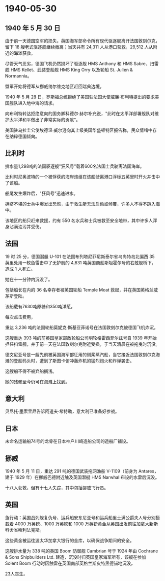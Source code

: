 # 1940-05-30

## 1940 年 5 月 30 日

由于前一天德国空军的损失，英国海军部命令所有现代驱逐舰离开法国敦刻尔克，留下
18 艘老式驱逐舰继续撤离；当天共有 24,311 人从港口获救，29,512
人从附近的海滩获救。

尽管天气恶劣，德国飞机仍然损坏了驱逐舰 HMS Anthony 和 HMS Sabre、扫雷舰
HMS Kellet、武装登船舰 HMS King Orry 以及轮船 St. Julien & Normannia。

盟军开始将德军从挪威纳尔维克地区赶回瑞典边境。

1940 年 5 月 28
日，罗斯福总统拒绝了美国驻法国大使威廉·布利特提出的要求美国舰队进入地中海的请求。

向布利特转达拒绝意向的国务卿科德尔·赫尔补充说，"此时在太平洋部署舰队对维护太平洋和平做出了非常实际的贡献"。

美国驻乌拉圭公使埃德温·威尔逊向其上级美国华盛顿特区报告称，民众情绪中存在纳粹德国倾向。

## 比利时

排水量1,298吨的法国驱逐舰"狂风号"载着600名法国士兵驶离法国海岸。

比利时尼奥波特的一个被俘获的海岸炮组在该船驶离港口浮标五英里时开火并击中了该船。

船尾发生爆炸后，"狂风号"迅速进水。

拥挤不堪的士兵中爆发出恐慌，由于救生艇无法启动或倾覆，许多人不得不跳入海中。

该地区的船只赶来救援，约有 550
名水兵和士兵被救至安全地带，其中许多人浑身沾满油污并受伤。

## 法国

19 时 25 分，德国潜艇 U-101 在法国布列塔尼菲尼斯泰尔省乌尚特岛北偏西 35
英里处用一枚鱼雷击中了无护航的 4,831
吨英国商船斯坦霍尔号的右舷舰桥下，造成 1 人死亡。

她在十一分钟内沉没了。

包括船长在内的 36 名幸存者被英国轮船 Temple Moat
救起，并在英国英格兰威茅斯登陆。

该船载有7630吨原糖和350吨洋葱。

每次点击费用，

重达 3,236 吨的法国轮船莫妮克·斯基亚菲诺号在法国敦刻尔克被德国飞机炸沉。

这艘重达 393 吨的前英国皇家邮政轮船公司明轮格雷西菲尔兹号自 1939
年开始担任扫雷舰，并于前一天在法国敦刻尔克附近受损，于当天清晨在被拖曳时沉没。

德文尼亚号是一艘先前被英国海军部征用的侧桨蒸汽船，当它接近法国敦刻尔克海滩的登船码头时，遭到了斯图卡俯冲轰炸机的猛烈炮火和炸弹袭击。

这艘船不得不被弃船搁浅。

她的残骸至今仍可在海滩上找到。

## 意大利

贝尼托·墨索里尼告诉阿道夫·希特勒，意大利已准备好参战。

## 日本

未命名运输船74号的龙骨在日本神户川崎造船公司的造船厂铺设。

## 挪威

1940 年 5 月 11 日，重达 291 吨的德国武装拖网渔船 V-1109（前身为
Antares，建于 1929 年）在挪威巴德附近触及英国潜艇 HMS Narwhal
布设的水雷后沉没。

十八人获救，但有十七人失踪，其中包括挪威飞行员。

## 英国

鱼行动：英国战列舰复仇号、运兵船安东尼亚号和运兵船里士满公爵夫人号分别搭载着
4000 万英镑、1000 万英镑和 1000
万英镑黄金从英国出发前往加拿大新斯科舍省哈利法克斯。

这些黄金被运往渥太华加拿大银行的金库，以确保战争期间的安全。

这艘排水量为 338 吨的英国 Boom 防御舰 Cambrian 号于 1924 年由 Cochrane &
Sons Shipbuilders Ltd. 建造，沉没时归英国皇家海军所有，该舰在参加 Solent
Boom 行动时因触雷在英国南部英格兰斯皮特黑德锚地沉没。

23人丧生。

